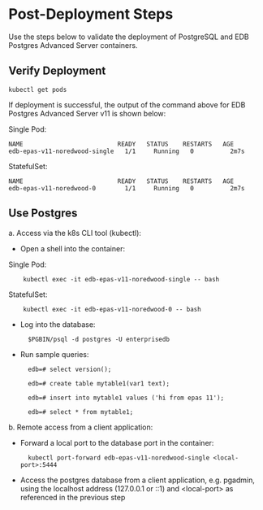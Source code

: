 # Post-Deployment Steps
Use the steps below to validate the deployment of PostgreSQL and EDB Postgres Advanced Server containers.


## Verify Deployment
    kubectl get pods

If deployment is successful, the output of the command above for EDB Postgres Advanced Server v11 is shown below:

Single Pod:

    NAME                          READY   STATUS    RESTARTS   AGE
    edb-epas-v11-noredwood-single   1/1     Running   0          2m7s

StatefulSet:

    NAME                          READY   STATUS    RESTARTS   AGE
    edb-epas-v11-noredwood-0        1/1     Running   0          2m7s

## Use Postgres

a. Access via the k8s CLI tool (kubectl):


- Open a shell into the container:

Single Pod:

        kubectl exec -it edb-epas-v11-noredwood-single -- bash

StatefulSet:

        kubectl exec -it edb-epas-v11-noredwood-0 -- bash

- Log into the database:

        $PGBIN/psql -d postgres -U enterprisedb

- Run sample queries:

        edb=# select version();

        edb=# create table mytable1(var1 text);

        edb=# insert into mytable1 values ('hi from epas 11');

        edb=# select * from mytable1;

b. Remote access from a client application:

- Forward a local port to the database port in the container:

        kubectl port-forward edb-epas-v11-noredwood-single <local-port>:5444

- Access the postgres database from a client application, e.g. pgadmin, using the localhost address (127.0.0.1 or ::1) and \<local-port\> as referenced in the previous step

